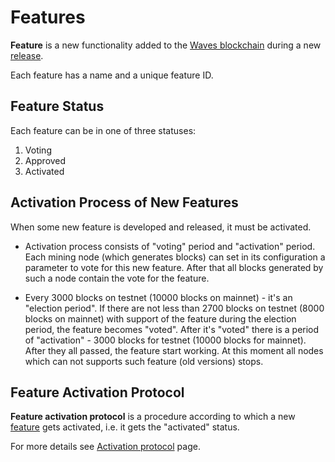 # Features

**Feature** is a new functionality added to the [Waves blockchain](/en/blockchain/blockchain) during a new [release](https://github.com/wavesplatform/Waves/releases).

Each feature has a name and a unique feature ID.

## Feature Status

Each feature can be in one of three statuses:

1. Voting
2. Approved
3. Activated

## Activation Process of New Features

When some new feature is developed and released, it must be activated.

* Activation process consists of "voting" period and "activation" period. Each mining node (which generates blocks) can set in its configuration a parameter to vote for this new feature. After that all blocks generated by such a node contain the vote for the feature.

* Every 3000 blocks on testnet (10000 blocks on mainnet) - it's an "election period". If there are not less than 2700 blocks on testnet (8000 blocks on mainnet) with support of the feature during the election period, the feature becomes "voted". After it's "voted" there is a period of "activation" - 3000 blocks for testnet (10000 blocks for mainnet). After they all passed, the feature start working. At this moment all nodes which can not supports such feature (old versions) stops.

## Feature Activation Protocol

**Feature activation protocol** is a procedure according to which a new [feature](/en/waves-node/features/feature) gets activated, i.e. it gets the "activated" status.

For more details see [Activation protocol](/en/blockchain/waves-protocol/activation-protocol) page.
